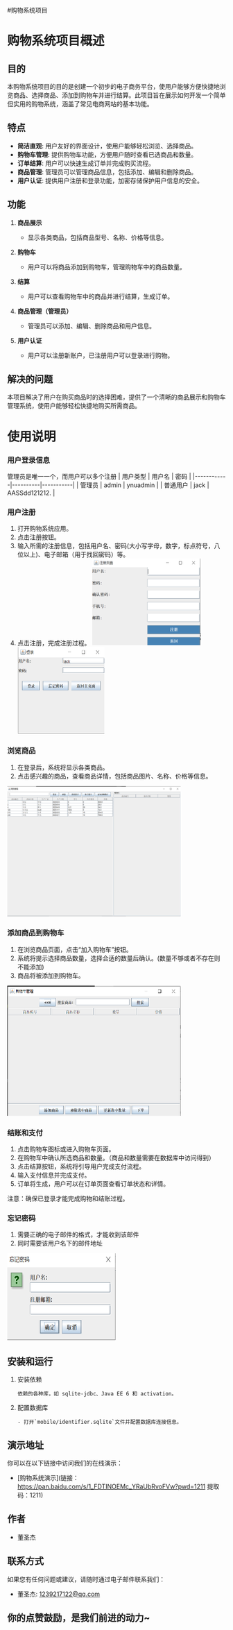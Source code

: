 #购物系统项目
# 购物系统项目概述

## 目的

本购物系统项目的目的是创建一个初步的电子商务平台，使用户能够方便快捷地浏览商品、选择商品、添加到购物车并进行结算。此项目旨在展示如何开发一个简单但实用的购物系统，涵盖了常见电商网站的基本功能。

## 特点

- **简洁直观**: 用户友好的界面设计，使用户能够轻松浏览、选择商品。
- **购物车管理**: 提供购物车功能，方便用户随时查看已选商品和数量。
- **订单结算**: 用户可以快速生成订单并完成购买流程。
- **商品管理**: 管理员可以管理商品信息，包括添加、编辑和删除商品。
- **用户认证**: 提供用户注册和登录功能，加密存储保护用户信息的安全。

## 功能

1. **商品展示**
   - 显示各类商品，包括商品型号、名称、价格等信息。

2. **购物车**
   - 用户可以将商品添加到购物车，管理购物车中的商品数量。

3. **结算**
   - 用户可以查看购物车中的商品并进行结算，生成订单。

4. **商品管理（管理员）**
   - 管理员可以添加、编辑、删除商品和用户信息。

5. **用户认证**
   - 用户可以注册新账户，已注册用户可以登录进行购物。

## 解决的问题

本项目解决了用户在购买商品时的选择困难，提供了一个清晰的商品展示和购物车管理系统，使用户能够轻松快捷地购买所需商品。



# 使用说明

### 用户登录信息
管理员是唯一一个，而用户可以多个注册
| 用户类型   | 用户名   | 密码      |
|------------|----------|-----------|
| 管理员     | admin    | ynuadmin |
| 普通用户   | jack    | AASSdd121212. |


### 用户注册
1. 打开购物系统应用。
2. 点击注册按钮。
3. 输入所需的注册信息，包括用户名、密码(大小写字母，数字，标点符号，八位以上)、电子邮箱（用于找回密码）等。
4. 点击注册，完成注册过程。
   <img src="images/注册.png" alt="示例图片" width="250" height="200">
   <img src="images/%E7%99%BB%E5%BD%95.png" alt="示例图片" width="200" height="200">
   
### 浏览商品
1. 在登录后，系统将显示各类商品。
2. 点击感兴趣的商品，查看商品详情，包括商品图片、名称、价格等信息。
<img src="images/商城.png" alt="示例图片" width="400" height="300">

### 添加商品到购物车
1. 在浏览商品页面，点击“加入购物车”按钮。
2. 系统将提示选择商品数量，选择合适的数量后确认。(数量不够或者不存在则不能添加)
3. 商品将被添加到购物车。
<img src="images/购物车.png" alt="示例图片" width="400" height="300">

### 结账和支付
1. 点击购物车图标或进入购物车页面。
2. 在购物车中确认所选商品和数量。（商品和数量需要在数据库中访问得到）
3. 点击结算按钮，系统将引导用户完成支付流程。
4. 输入支付信息并完成支付。
5. 订单将生成，用户可以在订单页面查看订单状态和详情。

注意：确保已登录才能完成购物和结账过程。

### 忘记密码
1. 需要正确的电子邮件的格式，才能收到该邮件
2. 同时需要该用户名下的邮件地址
<img src="images/忘记密码.png" alt="示例图片" width="250" height="200">

## 安装和运行

1. 安装依赖
    ```
    依赖的各种库，如 sqlite-jdbc、Java EE 6 和 activation。
    ```
   
3. 配置数据库
   ```
   - 打开`mobile/identifier.sqlite`文件并配置数据库连接信息。
   ```

## 演示地址

你可以在以下链接中访问我们的在线演示：

- [购物系统演示](链接：https://pan.baidu.com/s/1_FDTINOEMc_YRaUbRvoFVw?pwd=1211 
提取码：1211)


## 作者

- 董圣杰


## 联系方式

如果您有任何问题或建议，请随时通过电子邮件联系我们：

- 董圣杰: 1239217122@qq.com


## 你的点赞鼓励，是我们前进的动力~